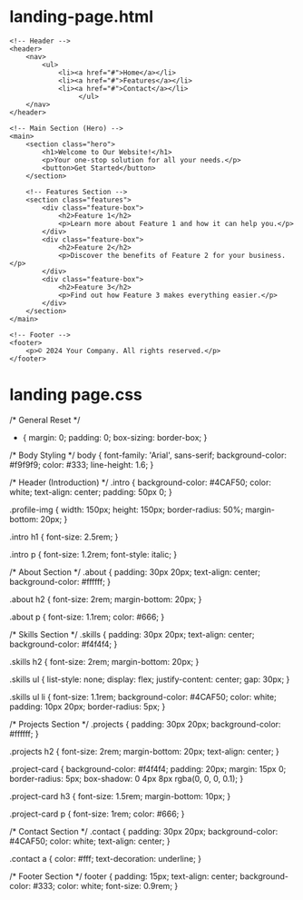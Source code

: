 # landing-page.html
<!DOCTYPE html>
<html lang="en">
<head>
    <meta charset="UTF-8">
    <meta name="viewport" content="width=device-width, initial-scale=1.0">
    <title>Landing Page</title>
    <link rel="stylesheet" href="style.css">
</head>
<body>

    <!-- Header -->
    <header>
        <nav>
            <ul>
                <li><a href="#">Home</a></li>
                <li><a href="#">Features</a></li>
                <li><a href="#">Contact</a></li>   
                     </ul>
        </nav>
    </header>

    <!-- Main Section (Hero) -->
    <main>
        <section class="hero">
            <h1>Welcome to Our Website!</h1>
            <p>Your one-stop solution for all your needs.</p>
            <button>Get Started</button>
        </section>

        <!-- Features Section -->
        <section class="features">
            <div class="feature-box">
                <h2>Feature 1</h2>
                <p>Learn more about Feature 1 and how it can help you.</p>
            </div>
            <div class="feature-box">
                <h2>Feature 2</h2>
                <p>Discover the benefits of Feature 2 for your business.</p>
            </div>
            <div class="feature-box">
                <h2>Feature 3</h2>
                <p>Find out how Feature 3 makes everything easier.</p>
            </div>
        </section>
    </main>

    <!-- Footer -->
    <footer>
        <p>© 2024 Your Company. All rights reserved.</p>
    </footer>

</body>
</html>

# landing page.css
/* General Reset */
* {
    margin: 0;
    padding: 0;
    box-sizing: border-box;
}

/* Body Styling */
body {
    font-family: 'Arial', sans-serif;
    background-color: #f9f9f9;
    color: #333;
    line-height: 1.6;
}

/* Header (Introduction) */
.intro {
    background-color: #4CAF50;
    color: white;
    text-align: center;
    padding: 50px 0;
}

.profile-img {
    width: 150px;
    height: 150px;
    border-radius: 50%;
    margin-bottom: 20px;
}

.intro h1 {
    font-size: 2.5rem;
}

.intro p {
    font-size: 1.2rem;
    font-style: italic;
}

/* About Section */
.about {
    padding: 30px 20px;
    text-align: center;
    background-color: #ffffff;
}

.about h2 {
    font-size: 2rem;
    margin-bottom: 20px;
}

.about p {
    font-size: 1.1rem;
    color: #666;
}

/* Skills Section */
.skills {
    padding: 30px 20px;
    text-align: center;
    background-color: #f4f4f4;
}

.skills h2 {
    font-size: 2rem;
    margin-bottom: 20px;
}

.skills ul {
    list-style: none;
    display: flex;
    justify-content: center;
    gap: 30px;
}

.skills ul li {
    font-size: 1.1rem;
    background-color: #4CAF50;
    color: white;
    padding: 10px 20px;
    border-radius: 5px;
}

/* Projects Section */
.projects {
    padding: 30px 20px;
    background-color: #ffffff;
}

.projects h2 {
    font-size: 2rem;
    margin-bottom: 20px;
    text-align: center;
}

.project-card {
    background-color: #f4f4f4;
    padding: 20px;
    margin: 15px 0;
    border-radius: 5px;
    box-shadow: 0 4px 8px rgba(0, 0, 0, 0.1);
}

.project-card h3 {
    font-size: 1.5rem;
    margin-bottom: 10px;
}

.project-card p {
    font-size: 1rem;
    color: #666;
}

/* Contact Section */
.contact {
    padding: 30px 20px;
    background-color: #4CAF50;
    color: white;
    text-align: center;
}

.contact a {
    color: #fff;
    text-decoration: underline;
}

/* Footer Section */
footer {
    padding: 15px;
    text-align: center;
    background-color: #333;
    color: white;
    font-size: 0.9rem;
}
